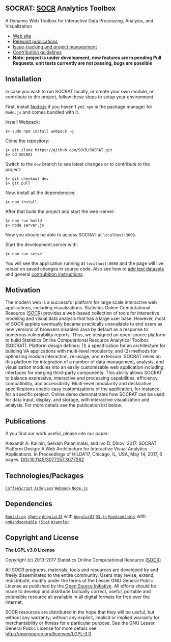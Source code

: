 ## SOCRAT: [SOCR](http://socr.umich.edu) Analytics Toolbox

A Dynamic Web Toolbox for Interactive Data Processing, Analysis, and Visualization

* [Web site](http://socr.umich.edu)
* [Relevant publications](#publications)
* [Issue-tracking and project management](https://github.com/SOCR/SOCRAT-issues)
* [Contribution guidelines](https://github.com/SOCR/SOCRAT/blob/master/CONTRIBUTE.md)
* **Note: project is under development, new features are in pending Pull Requests, unit tests currently are not passing, bugs are possible**

Installation
------------
In case you wish to run SOCRAT locally, or create your own module, or contribute
to the project, follow these steps to setup your environment.

First, install [Node.js](http://nodejs.org/) if you haven't yet. `npm` is the package manager for `Node.js` and comes bundled with it.

Install Webpack:

    $> sudo npm install webpack -g

Clone the repository:

    $> git clone https://github.com/SOCR/SOCRAT.git
    $> cd SOCRAT

Switch to the `dev` branch to see latest changes or to contribute to the project:

    $> git checkout dev
    $> git pull

Now, install all the dependencies:

    $> npm install

After that build the project and start the web-server:

    $> npm run build
    $> node server.js

Now you shoule be able to access SOCRAT at `localhost:3000`.

Start the development server with:

    $> npm run serve

You will see the application running at `localhost:8080` and the page will live
reload on saved changes in source code.
Also see how to [add test datasets](https://github.com/SOCR/SOCRAT/blob/dev/CONTRIBUTE.md#socr-datasets-for-testing) and general [contrubition instructions](https://github.com/SOCR/SOCRAT/blob/dev/CONTRIBUTE.md).

Motivation
--------------
The modern web is a successful platform for large scale interactive web applications, including visualizations. Statistics Online Computational Resource ([SOCR](http://socr.umich.edu)) provides a
web-based collection of tools for interactive modeling and visual data analysis that has a large user base. However, most of SOCR applets eventually became practically unavailable to end users as new versions of browsers disabled Java by default as a response to numerous vulnerability reports.
Thus, we designed an open-source platform to build Statistics Online Computational Resource
Analytical Toolbox (SOCRAT). Platform design defines: (1) a specification for an architecture for building VA applications with multi-level modularity, and (2) methods for optimizing module
interaction, re-usage, and extension. SOCRAT relies on this platform for integration of a number of data management, analysis, and visualization modules into an easily customizable web application including interfaces for merging third-party components. This ability allows SOCRAT to balance expressive, interactive and processing capabilities, efficiency, compatibility, and accessibility. Multi-level modularity and declarative specifications enable easy customizations of the application, for instance, for a specific project. Online demo demonstrates how SOCRAT can be used for data input, display, and storage, with interactive visualization and analysis.
For more details see the publication list below.

Publications
------

If you find our work useful, please cite our paper:

Alexandr A. Kalinin, Selvam Palanimalai, and Ivo D. Dinov. 2017. SOCRAT Platform Design: A Web Architecture for Interactive Visual Analytics Applications. In Proceedings of HILDA’17, Chicago, IL, USA, May 14, 2017, 6 pages. [DOI:10.1145/3077257.3077262](http://dx.doi.org/10.1145/3077257.3077262)

Technologies/Packages
----------------
 [`CoffeeScript`](http://coffeescript.org/)
 [`Jade`](http://jade-lang.com/)
 [`Less`](http://lesscss.org/)
 [`Webpack`](https://webpack.github.io/)
 [`Node.js`](http://nodejs.org/)

Dependencies
--------------
 [`Bootstrap`](http://getbootstrap.com/)
 [`jQuery`](https://jquery.com/)
 [`AngularJS`](http://angularjs.org) with [`AngularUI`](https://angular-ui.github.io/)
 [`D3.js`](http://d3js.org)
 [`Handsontable`](http://handsontable.com/) with [`ngHandsontable`](https://handsontable.github.io/ngHandsontable/)
 [`jStat`](https://jstat.github.io/)
 [`Wrangler`](http://vis.stanford.edu/wrangler/)

Copyright and License
----------------------

**The LGPL v3.0 License**

Copyright (c) 2013-2017 Statistics Online Computational Resource [(SOCR)](http://www.StatisticsResource.org)

All SOCR programs, materials, tools and resources are developed by and freely disseminated to the entire community.
Users may revise, extend, redistribute, modify under the terms of the Lesser GNU General Public License
as published by the [Open Source Initiative](http://opensource.org/licenses/). All efforts should be made to develop and distribute
factually correct, useful, portable and extensible resource all available in all digital formats for free over the Internet.

SOCR resources are distributed in the hope that they will be useful, but without
any warranty; without any explicit, implicit or implied warranty for merchantability or
fitness for a particular purpose. See the GNU Lesser General Public License for
more details see http://opensource.org/licenses/LGPL-3.0.

